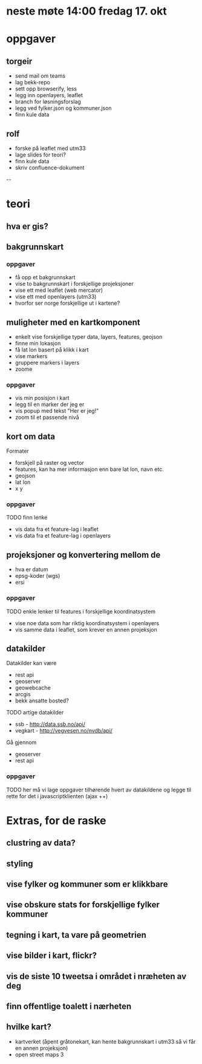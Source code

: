 # neste møte 14:00 fredag 17. okt

# oppgaver
## torgeir
- send mail om teams
- lag bekk-repo
- sett opp browserify, less
- legg inn openlayers, leaflet
- branch for løsningsforslag
- legg ved fylker.json og kommuner.json
- finn kule data

## rolf
- forske på leaflet med utm33
- lage slides for teori?
- finn kule data
- skriv confluence-dokument

--

# teori

## hva er gis?

## bakgrunnskart

### oppgaver
- få opp et bakgrunnskart
- vise to bakgrunnskart i forskjellige projeksjoner
- vise ett med leaflet (web mercator)
- vise ett med openlayers (utm33)
- hvorfor ser norge forskjellige ut i kartene?

## muligheter med en kartkomponent

- enkelt vise forskjellige typer data, layers, features, geojson
- finne min lokasjon
- få lat lon basert på klikk i kart
- vise markers
- gruppere markers i layers
- zoome

### oppgaver

- vis min posisjon i kart
- legg til en marker der jeg er
- vis popup med tekst "Her er jeg!"
- zoom til et passende nivå

## kort om data

Formater

- forskjell på raster og vector
- features, kan ha mer informasjon enn bare lat lon, navn etc.
- geojson
- lat lon
- x y

### oppgaver

TODO finn lenke

- vis data fra et feature-lag i leaflet
- vis data fra et feature-lag i openlayers

## projeksjoner og konvertering mellom de
- hva er datum
- epsg-koder (wgs)
- ersi

### oppgaver

TODO enkle lenker til features i forskjellige koordinatsystem

- vise noe data som har riktig koordinatsystem i openlayers
- vis samme data i leaflet, som krever en annen projeksjon

## datakilder

Datakilder kan være

- rest api
- geoserver
- geowebcache
- arcgis
- bekk ansatte bosted?

TODO artige datakilder
- ssb - http://data.ssb.no/api/
- vegkart - http://vegvesen.no/nvdb/api/

Gå gjennom

- geoserver
- rest api

### oppgaver

TODO her må vi lage oppgaver tilhørende hvert av datakildene og legge til rette for det i javascriptklienten (ajax ++)


# Extras, for de raske

## clustring av data?
## styling
## vise fylker og kommuner som er klikkbare
## vise obskure stats for forskjellige fylker kommuner
## tegning i kart, ta vare på geometrien
## vise bilder i kart, flickr?
## vis de siste 10 tweetsa i området i nræheten av deg
## finn offentlige toalett i nærheten

## hvilke kart?
- kartverket (åpent gråtonekart, kan hente bakgrunnskart i utm33 så vi får en annen projeksjon)
- open street maps 3
